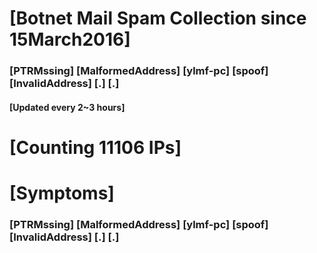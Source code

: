# [Botnet Mail Spam Collection since 15March2016]
### [PTRMssing] [MalformedAddress] [ylmf-pc] [spoof] [InvalidAddress] [.] [.]
#### [Updated every 2~3 hours]

# [Counting 11106 IPs]

# [Symptoms] 
###   [PTRMssing] [MalformedAddress] [ylmf-pc] [spoof] [InvalidAddress] [.] [.]
